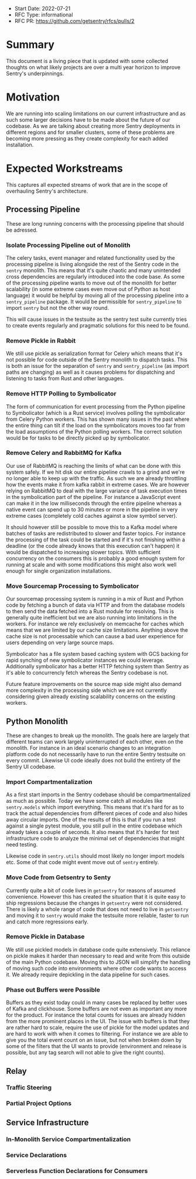 * Start Date: 2022-07-21
* RFC Type: informational
* RFC PR: https://github.com/getsentry/rfcs/pulls/2

# Summary

This document is a living piece that is updated with some collected thoughts on what likely projects
are over a multi year horizon to improve Sentry's underpinnings.

# Motivation

We are running into scaling limitations on our current infrastructure and as such some larger
decisions have to be made about the future of our codebase.  As we are talking about creating
more Sentry deployments in different regions and for smaller clusters, some of these problems
are becoming more pressing as they create complexity for each added installation.

# Expected Workstreams

This captures all expected streams of work that are in the scope of overhauling Sentry's
architecture.

## Processing Pipeline

These are long running concerns with the processing pipeline that should be adressed.

### Isolate Processing Pipeline out of Monolith

The celery tasks, event manager and related functionality used by the processing pipeline is living
alongside the rest of the Sentry code in the `sentry` monolith.  This means that it's quite chaotic
and many unintended cross dependencies are regularly introduced into the code base.  As some of the
processing pipeline wants to move out of the monolith for better scalability (in some extreme cases
even move out of Python as host language) it would be helpful by moving all of the processing pipeline
into a `sentry_pipeline` package.  It would be permissible for `sentry_pipeline` to import `sentry`
but not the other way round.

This will cause issues in the testsuite as the sentry test suite currently tries to create events
regularly and pragmatic solutions for this need to be found.

### Remove Pickle in Rabbit

We still use pickle as serialization format for Celery which means that it's not possible for code
outside of the Sentry monolith to dispatch tasks.  This is both an issue for the separation of
`sentry` and `sentry_pipeline` (as import paths are changing) as well as it causes problems for
dispatching and listening to tasks from Rust and other languages.

### Remove HTTP Polling to Symbolicator

The form of communication for event processing from the Python pipeline to Symbolicator (which is a
Rust service) involves polling the symbolicator from Celery Python workers.  This has shown many issues
in the past where the entire thing can tilt if the load on the symbolicators moves too far from the
load assumptions of the Python polling workers.  The correct solution would be for tasks to be directly
picked up by symbolicator.

### Remove Celery and RabbitMQ for Kafka

Our use of RabbitMQ is reaching the limits of what can be done with this system safely.  If we hit
disk our entire pipeline crawls to a grind and we're no longer able to keep up with the traffic.
As such we are already throttling how the events make it from kafka rabbit in extreme cases.  We are
however relying on RabbitMQ to deal with the large variance of task execution times in the symbolication
part of the pipeline.  For instance a JavaScript event can make it in the low milliseconds through
the entire pipeline whereas a native event can spend up to 30 minutes or more in the pipeline in very
extreme cases (completely cold caches against a slow symbol server).

It should however still be possible to move this to a Kafka model where batches of tasks are redistributed
to slower and faster topics.  For instance the processing of the task could be started and if it's not
finishing within a deadline (or the code already knows that this execution can't happen) it would be
dispatched to increasing slower topics.  With sufficient concurrency on the consumers this is probably
a good enough system for running at scale and with some modifications this might also work well enough
for single organization installations.

### Move Sourcemap Processing to Symbolicator

Our sourcemap processing system is running in a mix of Rust and Python code by fetching a bunch of data
via HTTP and from the database models to then send the data fetched into a Rust module for resolving.
This is generally quite inefficient but we are also running into limitations in the workers.  For instance
we rely exclusively on memcache for caches which means that we are limited by our cache size limitations.
Anything above the cache size is not processable which can cause a bad user experience for users depending
on very large source maps.

Symbolicator has a file system based caching system with GCS backing for rapid synching of new symbolicator
instances we could leverage.  Additionally symbolicator has a better HTTP fetching system than Sentry as
it's able to concurrencly fetch whereas the Sentry codebase is not.

Future feature improvements on the source map side might also demand more complexity in the processing side
which we are not currently considering given already existing scalability concerns on the existing workers.

## Python Monolith

These are changes to break up the monolith.  The goals here are largely that different teams can work largely
uninterrupted of each other, even on the monolith.  For instance in an ideal scenario changes to an integration
platform code do not necessarily have to run the entire Sentry testsuite on every commit.  Likewise UI code
ideally does not build the entirety of the Sentry UI codebase.

### Import Compartmentalization

As a first start imports in the Sentry codebase should be compartmentalized as much as possible.  Today we have
some catch all modules like `sentry.models` which import everything.  This means that it's hard for as to track
the actual dependencies from different pieces of code and also hides away circular imports.  One of the results of
this is that if you run a test against a single pytest module, you still pull in the entire codebase which already
takes a couple of seconds.  It also means that it's harder for test infrastructure code to analyze the minimal set
of dependencies that might need testing.

Likewise code in `sentry.utils` should most likely no longer import models etc.  Some of that code might event
move out of `sentry` entirely.

### Move Code from Getsentry to Senty

Currently quite a bit of code lives in `getsentry` for reasons of assumed convenience.  However this has created
the situation that it is quite easy to ship regressions because the changes in `getsentry` were not considered.
There is likely a whole range of code that does not need to live in `getsentry` and moving it to `sentry` would
make the testsuite more reliable, faster to run and catch more regressions early.

### Remove Pickle in Database

We still use pickled models in database code quite extensively.  This reliance on pickle makes it harder than
necessary to read and write from this outside of the main Python codebase.  Moving this to JSON will simplify the
handling of moving such code into environments where other code wants to access it.  We already require depickling
in the data pipeline for such cases.

### Phase out Buffers were Possible

Buffers as they exist today could in many cases be replaced by better uses of Kafka and clickhouse.  Some buffers are
not even as important any more for the product.  For instance the total counts for issues are already hidden from the
more prominent places in the UI.  The issue with buffers is that they are rather hard to scale, require the use of
pickle for the model updates and are hard to work with when it comes to filtering.  For instance we are able to give
you the total event count on an issue, but not when broken down by some of the filters that the UI wants to provide
(environment and release is possible, but any tag search will not able to give the right counts).

## Relay

### Traffic Steering

### Partial Project Options

## Service Infrastructure

### In-Monolith Service Compartmentalization

### Service Declarations

### Serverless Function Declarations for Consumers
